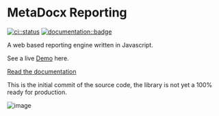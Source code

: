# MetaDocx Reporting

[![ci::status]][ci::github] [![documentation::badge]][documentation::web]

[ci::status]: https://img.shields.io/github/actions/workflow/status/metadocx/reporting/codeql.yml?branch=main&color=blue&label=CI&logo=github&logoColor=white&style=for-the-badge
[ci::github]: https://github.com/metadocx/reporting/actions
[documentation::badge]: https://img.shields.io/badge/DOCUMENTATION-GH%20PAGES-0078D4?style=for-the-badge&logo=git&logoColor=white
[documentation::web]: https://metadocx.github.io/reporting/edge/

A web based reporting engine written in Javascript. 

See a live [Demo](https://metadocx.com/examples/report-viewer4/) here.

[Read the documentation](https://metadocx.github.io/reporting/edge/)

This is the initial commit of the source code, the library is not yet a 100% ready for production.

![image](https://user-images.githubusercontent.com/38980438/209470807-9b3a4038-ea29-4ed2-b502-8ff4ee72ac14.png)
